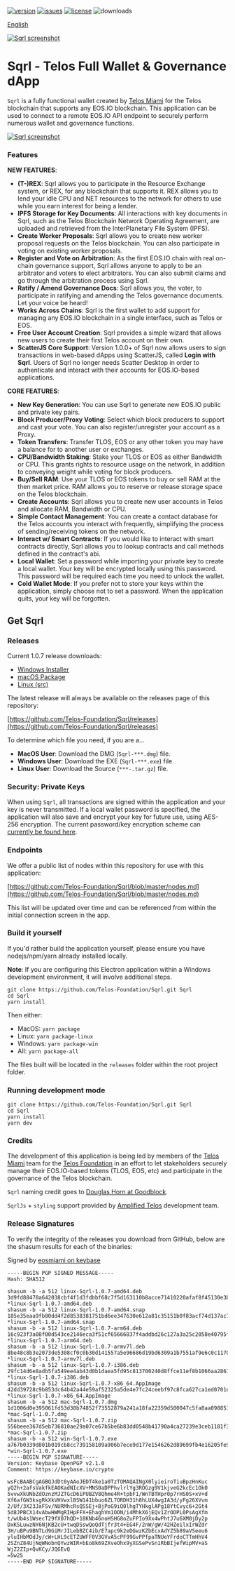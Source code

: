 [![version](https://img.shields.io/github/release/Telos-Foundation/Sqrl/all.svg)](https://github.com/Telos-Foundation/Sqrl/releases)
[![issues](https://img.shields.io/github/issues/Telos-Foundation/Sqrl.svg)](https://github.com/Telos-Foundation/Sqrl/issues)
[![license](https://img.shields.io/badge/license-MIT-blue.svg)](https://raw.githubusercontent.com/Telos-Foundation/Sqrl/master/LICENSE)
![downloads](https://img.shields.io/github/downloads/Telos-Foundation/Sqrl/total.svg)

[English](https://github.com/Telos-Foundation/Sqrl/blob/master/README.md)

[![Sqrl screenshot](https://raw.githubusercontent.com/Telos-Foundation/Sqrl/master/app/renderer/assets/images/sqrl.png)](https://raw.githubusercontent.com/Telos-Foundation/Sqrl/master/app/renderer/assets/images/sqrl.png)

# Sqrl - Telos Full Wallet & Governance dApp

`Sqrl` is a fully functional wallet created by [Telos Miami](https://eos.miami/) for the Telos blockchain that supports any EOS.IO blockchain. This application can be used to connect to a remote EOS.IO API endpoint to securely perform numerous wallet and governance functions.

[![Sqrl screenshot](https://raw.githubusercontent.com/Telos-Foundation/Sqrl/master/Sqrl.png)](https://raw.githubusercontent.com/Telos-Foundation/Sqrl/master/Sqrl.png)

### Features

**NEW FEATURES**:
- **(T-)REX**: Sqrl allows you to participate in the Resource Exchange system, or REX, for any blockchain that supports it. REX allows you to lend your idle CPU and NET resources to the network for others to use while you earn interest for being a lender.
- **IPFS Storage for Key Documents**: All interactions with key documents in Sqrl, such as the Telos Blockchain Network Operating Agreement, are uploaded and retrieved from the InterPlanetary File System (IPFS).
- **Create Worker Proposals**: Sqrl allows you to create new worker proposal requests on the Telos blockchain. You can also participate in voting on existing worker proposals.
- **Register and Vote on Arbitration**: As the first EOS.IO chain with real on-chain governance support, Sqrl allows anyone to apply to be an arbitrator and voters to elect arbitrators. You can also submit claims and go through the arbitration process using Sqrl.
- **Ratify / Amend Governance Docs**: Sqrl allows you, the voter, to participate in ratifying and amending the Telos governance documents. Let your voice be heard!
- **Works Across Chains**: Sqrl is the first wallet to add support for managing any EOS.IO blockchain in a single interface, such as Telos or EOS.
- **Free User Account Creation**: Sqrl provides a simple wizard that allows new users to create their first Telos account on their own.
- **ScatterJS Core Support**: Version 1.0.0+ of Sqrl now allows users to sign transactions in web-based dApps using ScatterJS, called **Login with Sqrl**. Users of Sqrl no longer needs Scatter Desktop in order to authenticate and interact with their accounts for EOS.IO-based applications.

**CORE FEATURES**:
- **New Key Generation**: You can use Sqrl to generate new EOS.IO public and private key pairs.
- **Block Producer/Proxy Voting**: Select which block producers to support and cast your vote. You can also register/unregister your account as a Proxy.
- **Token Transfers**: Transfer TLOS, EOS or any other token you may have a balance for to another user or exchanges.
- **CPU/Bandwidth Staking**: Stake your TLOS or EOS as either Bandwidth or CPU. This grants rights to resource usage on the network, in addition to conveying weight while voting for block producers.
- **Buy/Sell RAM**: Use your TLOS or EOS tokens to buy or sell RAM at the then market price. RAM allows you to reserve or release storage space on the Telos blockchain.
- **Create Accounts**: Sqrl allows you to create new user accounts in Telos and allocate RAM, Bandwidth or CPU.
- **Simple Contact Management**: You can create a contact database for the Telos accounts you interact with frequently, simplifying the process of sending/receiving tokens on the network.
- **Interact w/ Smart Contracts**: If you would like to interact with smart contracts directly, Sqrl allows you to lookup contracts and call methods defined in the contract's abi.
- **Local Wallet**: Set a password while importing your private key to create a local wallet. Your key will be encrypted locally using this password. This password will be required each time you need to unlock the wallet.
- **Cold Wallet Mode**: If you prefer not to store your keys within the application, simply choose not to set a password. When the application quits, your key will be forgotten.

## Get Sqrl

### Releases

Current 1.0.7 release downloads:

- [Windows Installer](https://github.com/Telos-Foundation/Sqrl/releases/download/1.0.7/win-Sqrl-1.0.7.exe)
- [macOS Package](https://github.com/Telos-Foundation/Sqrl/releases/download/1.0.7/mac-Sqrl-1.0.7.dmg)
- [Linux (src)](https://github.com/Telos-Foundation/Sqrl/archive/1.0.7.tar.gz)

The latest release will always be available on the releases page of this repository:

[https://github.com/Telos-Foundation/Sqrl/releases](https://github.com/Telos-Foundation/Sqrl/releases)

To determine which file you need, if you are a...

- **MacOS User**: Download the DMG (`Sqrl-***.dmg`) file.
- **Windows User**: Download the EXE (`Sqrl-***.exe`) file.
- **Linux User**: Download the Source (`***-.tar.gz`) file.

### Security: Private Keys

When using `Sqrl`, all transactions are signed within the application and your key is never transmitted. If a local wallet password is specified, the application will also save and encrypt your key for future use, using AES-256 encryption. The current password/key encryption scheme can [currently be found here](https://github.com/Telos-Foundation/Sqrl/blob/master/app/shared/actions/wallet.js#L8).

### Endpoints

We offer a public list of nodes within this repository for use with this application:

[https://github.com/Telos-Foundation/Sqrl/blob/master/nodes.md](https://github.com/Telos-Foundation/Sqrl/blob/master/nodes.md)

This list will be updated over time and can be referenced from within the initial connection screen in the app.

### Build it yourself

If you'd rather build the application yourself, please ensure you have nodejs/npm/yarn already installed locally.

**Note**: If you are configuring this Electron application within a Windows development environment, it will involve additional steps.

```
git clone https://github.com/Telos-Foundation/Sqrl.git Sqrl
cd Sqrl
yarn install
```

Then either:

- MacOS: `yarn package`
- Linux: `yarn package-linux`
- Windows: `yarn package-win`
- All: `yarn package-all`

The files built will be located in the `releases` folder within the root project folder.

### Running development mode

```
git clone https://github.com/Telos-Foundation/Sqrl.git Sqrl
cd Sqrl
yarn install
yarn dev
```

### Credits

The development of this application is being led by members of the [Telos Miami](https://eos.miami) team for the [Telos Foundation](https://telosfoundation.io) in an effort to let stakeholders securely manage their EOS.IO-based tokens (TLOS, EOS, etc) and participate in the governance of the Telos blockchain.

`Sqrl` naming credit goes to [Douglas Horn at Goodblock](https://goodblock.io/).

`SqrlJs` + `styling` support provided by [Amplified Telos](https://amplified.software/) development team.

### Release Signatures

To verify the integrity of the releases you download from GitHub, below are the shasum results for each of the binaries:

Signed by [eosmiami on keybase](https://keybase.io/eosmiami)

```
-----BEGIN PGP SIGNED MESSAGE-----
Hash: SHA512

shasum -b -a 512 linux-Sqrl-1.0.7-amd64.deb
3d9fd88470a642038cbf4f1d3fdbbf68c7f5d163110b8acce71410220afaf8f45130e3b27a65c01b8d8fd19d5e1ea0406a97dc98f9683c383aa1ad138f158148 *linux-Sqrl-1.0.7-amd64.deb
shasum -b -a 512 linux-Sqrl-1.0.7-amd64.snap
185e35eaa9fb80dd4f2d8538381751bd6ee347630e612a81c35151b0f83acf74d137ac7095dd84307b24adf72787f6eee4f206c43a13365cec12b87de4344ee7 *linux-Sqrl-1.0.7-amd64.snap
shasum -b -a 512 linux-Sqrl-1.0.7-arm64.deb
16c923f3a08f00d543ce2146eca3f51cf65666837f4addbd26c127a3a25c2058e40795f4db09319e6e0bedbd568e141cc080901626930b7b1475e30b9d2d2e64 *linux-Sqrl-1.0.7-arm64.deb
shasum -b -a 512 linux-Sqrl-1.0.7-armv7l.deb
8be48c8b3e2073de5308cf0c0b30d141557a5e96686d19bd6309a1b7551af9e6c0c1170a9de8025df9a72228d3af9082c364b4a975eebf0c48763fe6d812bd39 *linux-Sqrl-1.0.7-armv7l.deb
shasum -b -a 512 linux-Sqrl-1.0.7-i386.deb
29fc14d6e8adb5fa549ee4ab43d0b1daea5fd95c813700240d8ffce11ef8b1066aa286781eb619470f57adde75a79155101b71d54cf5b98774649d12ffa7b147 *linux-Sqrl-1.0.7-i386.deb
shasum -b -a 512 linux-Sqrl-1.0.7-x86_64.AppImage
42dd39728c9b853dc64b42a44e59af52325a5de4e7fc24ceebf97c8fca627ca1ed0701e86aaeaac476eb3f84be1856bc672bc21997a86cb12265abec95c866df *linux-Sqrl-1.0.7-x86_64.AppImage
shasum -b -a 512 mac-Sqrl-1.0.7.dmg
1d1006d0e395061fd53d38b74852f73552879a241a18fa22359d500047c5fa0aa0988519d63064b58f488111af5976a2fd42f07e14f3b0428301b2364a1f8643 *mac-Sqrl-1.0.7.dmg
shasum -b -a 512 mac-Sqrl-1.0.7.zip
556beee367d5eb736810ae29a07ce67b5be6b83dd0548b41790a4ca27239e3ceb1181f343166f0fea04d3a119556f0bbbd4839145b93bc27cc48c97da08d3434 *mac-Sqrl-1.0.7.zip
shasum -b -a 512 win-Sqrl-1.0.7.exe
a767b0339d801b019cb8cc739158109a906b7ece9d177e1546262d89699fb4e16205fe97f1d6f4b2ebbf3d5a3da21439da05d618ac7f8ae99ae81de9ecb929cd *win-Sqrl-1.0.7.exe
-----BEGIN PGP SIGNATURE-----
Version: Keybase OpenPGP v2.1.0
Comment: https://keybase.io/crypto

wsFcBAABCgAGBQJdDt0yAAoJEDT4ke1a0TzTOMAQAINgX0lyieiroTiuBpzHnKuc
yQ2h+2afsVakfkEAOKadNIcXV+MNS0aDPPhvlrlYg3ROGzg9V1kjveG2kcEc1Ok0
5vvwXkUNbZdOznzMJZTGcD6iPUBZV8Qhme4R+tpbF1/WnTBTHpr0p7rHS0S+xV+d
Xf6afGW3ksgRkXkVHVwxlBSW141bbuo6ZL7ORDH31h8hLUX4wgIA3d/yFg26XVvm
2/Uf/3X23JaFSv/NURMhcRsQSSEj+BjPoG9iQ0lhgTYHkglAPg18YtCvyc6+2Gt4
5d8JPBCX14vAbwHWMgRIHpFFX+EhaghVm1OON/i4MhkX6jEQv1ZrODPL0PsAgXfm
t/wUb4s1WsecT29fX07hQD+18KNb46noHSHG8oZuFPIo9Xx4wPhtJ7u6XM0jDy2p
DxKSLuwzNY6NjKB2cU+twqDSswQoQdTjfr3t4+EG4F/2nW/gW/42HZeilxIrWZdr
3H/uBPu9BNTLd9GiMrJILebBZC4ib/E7apc9k2eDGwzKZbEcxAdYZ5b89aVSeeu6
yluIHbMOdJy/cW+LHL9cETZUWFF0V3GVvA5cPF99GvPPfpaTNUeYFrdoCTTmHhV4
2SZnZ84UjNqWNobnQYwzWIR+bEo8k69ZXveOhx9yXGSePvSn1RbBIjefWipMV+aS
WjZ2ZIp+QvKCy/JQGEvQ
=5w25
-----END PGP SIGNATURE-----
```
